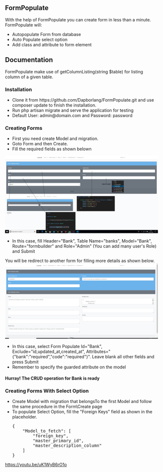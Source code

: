 <h2>FormPopulate</h2>
With the help of FormPopulate you can create form in less than a minute. <br>
FormPopulate will:
<ul>
    <li>Autopopulate Form from database</li>
    <li>Auto Populate select option</li>
    <li>Add class and attribute to form element</li>
</ul>
<h2>Documentation</h2>
FormPopulate make use of getColumnListing(string $table) for listing column of a given table. 
<h3>Installation</h3>
<ul>
    <li>Clone it from https://github.com/Dapborlang/FormPopulate.git and use composer update to finish the installation. </li>
    <li>Run php artisan migrate and serve the application for testing</li>
    <li>Default User: admin@domain.com and Password: password</li>
</ul>    
<h3>Creating Forms</h3>
<ul>
    <li>First you need create Model and migration.</li>
    <li>Goto Form and then Create.</li>
    <li>Fill the required fields as shown belown</li>
</ul>
<img src="readme/FormPopulate1.jpg" alt="masterform">
<ul>
    <li>In this case, fill Header="Bank", Table Name="banks", Model="Bank", Route="formbuilder" and Role="Admin" (You can add many user's Role) and Submit</li>
</ul>
You will be redirect to another form for filling more details as shown below.
<img src="readme/FormPopulate2.jpg" alt="formdetails">
<ul>
    <li>In this case, select Form Populate Id="Bank", Exclude="id,updated_at,created_at", Attributes="{"bank":"required","code":"required"}". Leave blank all other fields and press Submit</li>
    <li>Remember to specify the guarded attribute on the model</li>
</ul>
<h4>Hurray! The CRUD operation for Bank is ready</h4>

<h3>Creating Forms With Select Option</h3>
<ul>
    <li>Create Model with migration that belongsTo the first Model and follow the same procedure in the Form\Create page</li>
    <li>To populate Select Option, fill the "Foreign Keys" field as shown in the placeholder.<br>
    <pre>{
	"Model_to_fetch": [
		"foreign_key",
		"master_primary_id",
		"master_description_column"
	]
}</pre></li>   
</ul>


https://youtu.be/uK1WyB6rO1o
